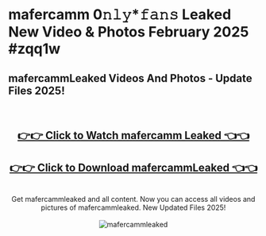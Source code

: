 # mafercamm 0𝚗𝚕𝚢*𝚏𝚊𝚗𝚜 Leaked New Video & Photos February 2025 #zqq1w

<h2>mafercammLeaked Videos And Photos - Update Files 2025!</h2>
<br>
<div align="center">
<h2><a href="https://mediaupload.pro?title=mafercamm&ref=11F" rel="nofollow">👉👉 Click to Watch mafercamm Leaked 👈👈</a></h2>
<h2><a href="https://mediaupload.pro?title=mafercamm&ref=11F" rel="nofollow">👉👉 Click to Download mafercammLeaked 👈👈</a></h2>
<br>
Get mafercammleaked and all content. Now you can access all videos and pictures of mafercammleaked. New Updated Files 2025!
<br>
<br>
<a href="https://mediaupload.pro?title=mafercamm&ref=11F" rel="nofollow" data-target="animated-image.originalLink"><img src="https://i.ibb.co/Gkj2r4b/banner.png" alt="mafercammleaked" style="max-width: 100%; display: inline-block;" data-target="animated-image.originalImage"></a>
</div>
<br>

